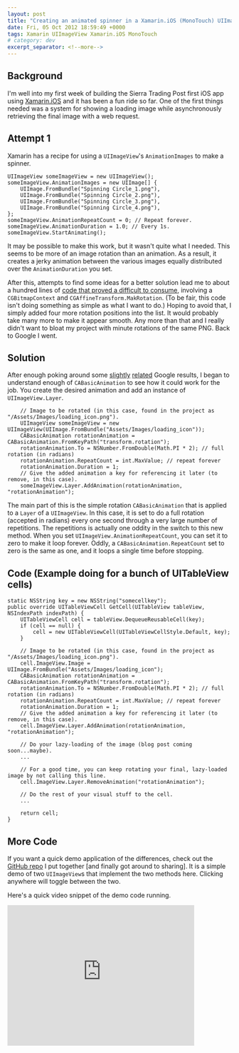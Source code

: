 ```yaml
---
layout: post
title: "Creating an animated spinner in a Xamarin.iOS (MonoTouch) UIImageView"
date: Fri, 05 Oct 2012 18:59:49 +0000
tags: Xamarin UIImageView Xamarin.iOS MonoTouch
# category: dev
excerpt_separator: <!--more-->
---
```


## Background

I'm well into my first week of building the Sierra Trading Post first iOS app using [Xamarin.iOS](http://xamar.in/r/SierraTradingPost/xamarin.com/monotouch) and it has been a fun ride so far. One of the first things needed was a system for showing a loading image while asynchronously retrieving the final image with a web request.

<!--more-->

## Attempt 1

Xamarin has a recipe for using a `UIImageView`'s `AnimationImages` to make a spinner.

    UIImageView someImageView = new UIImageView();
    someImageView.AnimationImages = new UIImage[] {
        UIImage.FromBundle("Spinning Circle_1.png"),
        UIImage.FromBundle("Spinning Circle_2.png"),
        UIImage.FromBundle("Spinning Circle_3.png"),
        UIImage.FromBundle("Spinning Circle_4.png"),
    };
    someImageView.AnimationRepeatCount = 0; // Repeat forever.
    someImageView.AnimationDuration = 1.0; // Every 1s.
    someImageView.StartAnimating();

It may be possible to make this work, but it wasn't quite what I needed. This seems to be more of an image rotation than an animation. As a result, it creates a jerky animation between the various images equally distributed over the `AnimationDuration` you set.

After this, attempts to find some ideas for a better solution lead me to about a hundred lines of [code that proved a difficult to consume](http://sabonrai.wordpress.com/2009/09/03/monotouch-sample-core-graphics-and-uiimageview/), involving a `CGBitmapContext` and `CGAffineTransform.MakRotation`. (To be fair, this code isn't doing something as simple as what I want to do.) Hoping to avoid that, I simply added four more rotation positions into the list. It would probably take many more to make it appear smooth. Any more than that and I really didn't want to bloat my project with minute rotations of the same PNG. Back to Google I went.

## Solution

After enough poking around some [slightly](http://stackoverflow.com/questions/10054693/how-to-create-smooth-image-animation) [related](http://docs.xamarin.com/ios/recipes/Animation/CoreAnimation/Create_an_Animation_Group) Google results, I began to understand enough of `CABasicAnimation` to see how it could work for the job. You create the desired animation and add an instance of `UIImageView.Layer`.

        // Image to be rotated (in this case, found in the project as "/Assets/Images/loading_icon.png").
        UIImageView someImageView = new UIImageView(UIImage.FromBundle("Assets/Images/loading_icon"));
        CABasicAnimation rotationAnimation = CABasicAnimation.FromKeyPath("transform.rotation");
        rotationAnimation.To = NSNumber.FromDouble(Math.PI * 2); // full rotation (in radians)
        rotationAnimation.RepeatCount = int.MaxValue; // repeat forever
        rotationAnimation.Duration = 1;
        // Give the added animation a key for referencing it later (to remove, in this case).
        someImageView.Layer.AddAnimation(rotationAnimation, "rotationAnimation");

The main part of this is the simple rotation `CABasicAnimation` that is applied to a `Layer` of a `UIImageView`. In this case, it is set to do a full rotation (accepted in radians) every one second through a very large number of repetitions. The repetitions is actually one oddity in the switch to this new method. When you set `UIImageView.AnimationRepeatCount`, you can set it to zero to make it loop forever. Oddly, a `CABasicAnimation.RepeatCount` set to zero is the same as one, and it loops a single time before stopping.

## Code (Example doing for a bunch of UITableView cells)

    static NSString key = new NSString("somecellkey");
    public override UITableViewCell GetCell(UITableView tableView, NSIndexPath indexPath) {
        UITableViewCell cell = tableView.DequeueReusableCell(key);
        if (cell == null) {
            cell = new UITableViewCell(UITableViewCellStyle.Default, key);
        }

        // Image to be rotated (in this case, found in the project as "/Assets/Images/loading_icon.png").
        cell.ImageView.Image = UIImage.FromBundle("Assets/Images/loading_icon");
        CABasicAnimation rotationAnimation = CABasicAnimation.FromKeyPath("transform.rotation");
        rotationAnimation.To = NSNumber.FromDouble(Math.PI * 2); // full rotation (in radians)
        rotationAnimation.RepeatCount = int.MaxValue; // repeat forever
        rotationAnimation.Duration = 1;
        // Give the added animation a key for referencing it later (to remove, in this case).
        cell.ImageView.Layer.AddAnimation(rotationAnimation, "rotationAnimation");

        // Do your lazy-loading of the image (blog post coming soon...maybe).
        ...

        // For a good time, you can keep rotating your final, lazy-loaded image by not calling this line.
        cell.ImageView.Layer.RemoveAnimation("rotationAnimation");

        // Do the rest of your visual stuff to the cell.
        ...

        return cell;
    }

## More Code

If you want a quick demo application of the differences, check out the [GitHub repo](https://github.com/patridge/SpinnningUIImageView) I put together [and finally got around to sharing]. It is a simple demo of two `UIImageView`s that implement the two methods here. Clicking anywhere will toggle between the two.

Here's a quick video snippet of the demo code running.

<iframe width="420" height="315" src="http://www.youtube.com/embed/vXp3akYh1Hk" frameborder="0" allowfullscreen></iframe>
